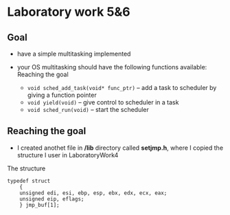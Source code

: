 Laboratory work 5&6
=========

Goal
-
  - have a simple multitasking implemented
  - your OS multitasking should have the following functions available:
Reaching the goal
  
    - `void sched_add_task(void* func_ptr)` – add a task to scheduler by giving a function pointer
    - `void yield(void)` – give control to scheduler in a task
    - `void sched_run(void)` – start the scheduler

Reaching the goal
-
  - I created anothet file in **/lib** directory called **setjmp.h**, where I copied the structure I user in LaboratoryWork4

The structure

    typedef struct
        {
        unsigned edi, esi, ebp, esp, ebx, edx, ecx, eax;
        unsigned eip, eflags;
        } jmp_buf[1];
